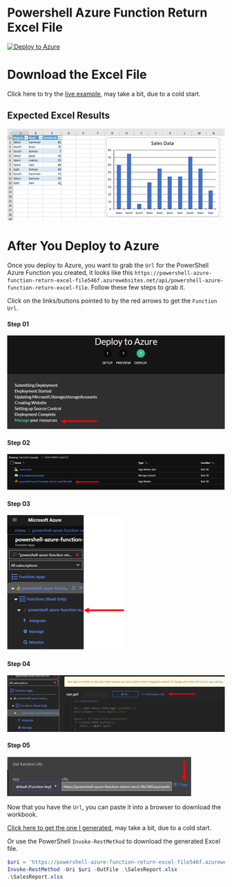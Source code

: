 # Powershell Azure Function Return Excel File

<!-- [![Deploy to Azure](https://azuredeploy.net/deploybutton.svg)](https://azuredeploy.net/?repository=https://github.com/dfinke/powershell-azure-function-helloworld/tree/master) -->
[![Deploy to Azure](https://azuredeploy.net/deploybutton.svg)](https://azuredeploy.net/?repository=https://github.com/dfinke/powershell-azure-function-return-excel-file/tree/master)

# Download the Excel File

Click here to try the [live example](https://powershell-azure-function-return-excel-file546f.azurewebsites.net/api/powershell-azure-function-return-excel-file), may take a bit, due to a cold start.

## Expected Excel Results

![image](./media/ResultingExcel.png)

# After You Deploy to Azure

Once you deploy to Azure, you want to grab the `Url` for the PowerShell Azure Function you created, it looks like this `https://powershell-azure-function-return-excel-file546f.azurewebsites.net/api/powershell-azure-function-return-excel-file`. Follow these few steps to grab it.

Click on the links/buttons pointed to by the red arrows to get the `Function Url`.

#### Step 01
![image](./media/Step01.png)

#### Step 02
![image](./media/Step02.png)

#### Step 03
![image](./media/Step03.png)

#### Step 04
![image](./media/Step04.png)

#### Step 05
![image](./media/Step05.png)

Now that you have the `Url`, you can paste it into a browser to download the workbook.

[Click here to get the one I generated](https://powershell-azure-function-return-excel-file546f.azurewebsites.net/api/powershell-azure-function-return-excel-file), may take a bit, due to a cold start.

Or use the PowerShell `Invoke-RestMethod` to download the generated Excel file.

```powershell
$uri = 'https://powershell-azure-function-return-excel-file546f.azurewebsites.net/api/powershell-azure-function-return-excel-file'
Invoke-RestMethod -Uri $uri -OutFile .\SalesReport.xlsx
.\SalesReport.xlsx
```